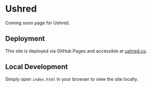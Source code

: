 # Ushred

Coming soon page for Ushred.

## Deployment

This site is deployed via GitHub Pages and accessible at [ushred.co](https://ushred.co).

## Local Development

Simply open `index.html` in your browser to view the site locally.

